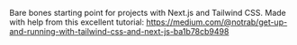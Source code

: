 Bare bones starting point for projects with Next.js and Tailwind CSS. Made with help from this excellent tutorial: https://medium.com/@notrab/get-up-and-running-with-tailwind-css-and-next-js-ba1b78cb9498